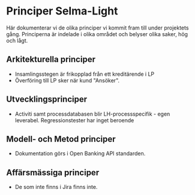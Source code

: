 # Principer Selma-Light
Här dokumenterar vi de olika principer vi kommit fram till under projektets gång. Principerna är indelade i olika området och belyser olika saker, hög och lågt.

## Arkitekturella principer
- Insamlingsstegen är frikopplad från ett kreditärende i LP
- Överföring till LP sker när kund "Ansöker".

## Utvecklingsprinciper
- Activiti samt processdatabasen blir LH-processspecifik - egen leverabel. Regressionstester har inget beroende
## Modell- och Metod principer
- Dokumentation görs i Open Banking API standarden.
## Affärsmässiga principer
- De som inte finns i Jira finns inte.


